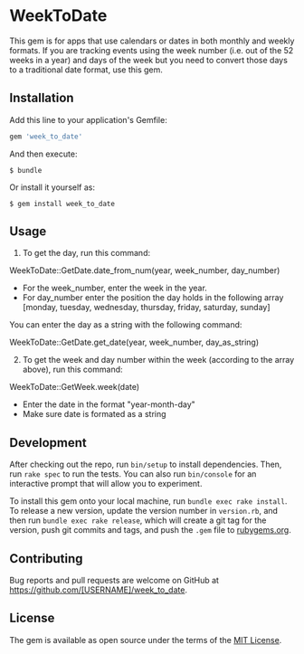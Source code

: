 # WeekToDate

This gem is for apps that use calendars or dates in both monthly and weekly formats.  If you are tracking events using the week number (i.e. out of the 52 weeks in a year) and days of the week but you need to convert those days to a traditional date format, use this gem.

## Installation

Add this line to your application's Gemfile:

```ruby
gem 'week_to_date'
```

And then execute:

    $ bundle

Or install it yourself as:

    $ gem install week_to_date

## Usage

1. To get the day, run this command: 

  WeekToDate::GetDate.date_from_num(year, week_number, day_number)

  - For the week_number, enter the week in the year.
  - For day_number enter the position the day holds in the following array
    [monday, tuesday, wednesday, thursday, friday, saturday, sunday]

  You can enter the day as a string with the following command:

  WeekToDate::GetDate.get_date(year, week_number, day_as_string)

2. To get the week and day number within the week (according to the array above), run this command:
  
  WeekToDate::GetWeek.week(date)

  - Enter the date in the format "year-month-day"
  - Make sure date is formated as a string

## Development

After checking out the repo, run `bin/setup` to install dependencies. Then, run `rake spec` to run the tests. You can also run `bin/console` for an interactive prompt that will allow you to experiment.

To install this gem onto your local machine, run `bundle exec rake install`. To release a new version, update the version number in `version.rb`, and then run `bundle exec rake release`, which will create a git tag for the version, push git commits and tags, and push the `.gem` file to [rubygems.org](https://rubygems.org).

## Contributing

Bug reports and pull requests are welcome on GitHub at https://github.com/[USERNAME]/week_to_date.


## License

The gem is available as open source under the terms of the [MIT License](http://opensource.org/licenses/MIT).

